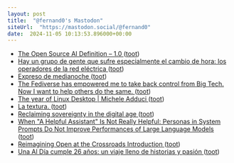 ```yaml
---
layout: post
title:  "@fernand0's Mastodon"
siteUrl:  "https://mastodon.social/@fernand0"
date:  2024-11-05 10:13:53.896000+00:00
---
```

*  [The Open Source AI Definition – 1.0  ](https://opensource.org/ai/open-source-ai-definition) ([toot](https://mastodon.social/@fernand0/113429815878838316))
*  [Hay un grupo de gente que sufre especialmente el cambio de hora: los operadores de la red eléctrica ](https://www.xataka.com/energia/hay-grupo-gente-que-sufre-especialmente-cambio-hora-operadores-red-electric) ([toot](https://mastodon.social/@fernand0/113429630806072541))
*  [Expreso de medianoche ](https://www.lavanguardia.com/politica/20241029/10058730/expreso-medianoche.htm) ([toot](https://mastodon.social/@fernand0/113428740994210738))
*  [The Fediverse has empowered me to take back control from Big Tech. Now I want to help others do the same. ](https://blog.elenarossini.com/the-fediverse-has-empowered-me-to-take-back-control-from-big-tech-now-i-want-to-help-others-do-the-same) ([toot](https://mastodon.social/@fernand0/113428040881008482))
*  [The year of Linux Desktop \| Michele Adduci ](https://madduci.netlify.app/posts/2024/the-year-of-linux-deskto) ([toot](https://mastodon.social/@fernand0/113426173111970530))
*  [La textura. ](https://avecesunafoto.wordpress.com/2024/11/04/la-textura) ([toot](https://mastodon.social/@fernand0/113425774282828666))
*  [Reclaiming sovereignty in the digital age ](https://disconnect.blog/reclaiming-sovereignty-in-the-digital-age) ([toot](https://mastodon.social/@fernand0/113425761680621229))
*  [When "A Helpful Assistant" Is Not Really Helpful: Personas in System Prompts Do Not Improve Performances of Large Language Models ](https://arxiv.org/abs/2311.1005) ([toot](https://mastodon.social/@fernand0/113425706385701063))
*  [Reimagining Open at the Crossroads Introduction ](https://connect.oeglobal.org/t/reimagining-open-at-the-crossroads-introduction/694) ([toot](https://mastodon.social/@fernand0/113425363534964139))
*  [Una Al Día cumple 26 años: un viaje lleno de historias y pasión ](https://unaaldia.hispasec.com/2024/10/una-al-dia-cumple-26-anos-un-viaje-lleno-de-historias-y-pasion.htm) ([toot](https://mastodon.social/@fernand0/113424676104133303))

